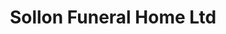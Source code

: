 ---
title: "Sollon Funeral Home Ltd"
url: /canonsburg/sollon-funeral-home-ltd/
shop: funeral directors
---